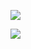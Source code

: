 [![](https://dobutton.surge.sh/do.svg)](https://dobutton.surge.sh/howardroark/gravops)

[![](https://travis-ci.org/howardroark/dobutton.svg)](https://travis-ci.org/howardroark/dobutton)
